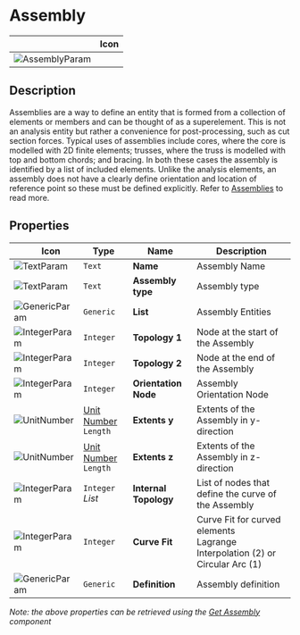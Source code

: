 # Assembly
<!--- This file has been auto-generated, do not change it manually! Edit the generator here: https://github.com/arup-group/GSA-Grasshopper/tree/main/DocsGeneration --->

|<img width="150"/> Icon |
| ----------- |
|![AssemblyParam](./images/AssemblyParam.png) |

## Description

Assemblies are a way to define an entity that is formed from a collection of elements or members and can be thought of as a superelement. This is not an analysis entity but rather a convenience for post-processing, such as cut section forces. Typical uses of assemblies include cores, where the core is modelled with 2D finite elements; trusses, where the truss is modelled with top and bottom chords; and bracing. In both these cases the assembly is identified by a list of included elements. Unlike the analysis elements, an assembly does not have a clearly define orientation and location of reference point so these must be defined explicitly. Refer to [Assemblies](/references/hidr-data-assembly.md) to read more.



## Properties

|<img width="20"/> Icon |<img width="200"/> Type |<img width="200"/> Name |<img width="1000"/> Description |
| ----------- | ----------- | ----------- | ----------- |
|![TextParam](./images/TextParam.png) |`Text` |**Name** |Assembly Name |
|![TextParam](./images/TextParam.png) |`Text` |**Assembly type** |Assembly type |
|![GenericParam](./images/GenericParam.png) |`Generic` |**List** |Assembly Entities |
|![IntegerParam](./images/IntegerParam.png) |`Integer` |**Topology 1** |Node at the start of the Assembly |
|![IntegerParam](./images/IntegerParam.png) |`Integer` |**Topology 2** |Node at the end of the Assembly |
|![IntegerParam](./images/IntegerParam.png) |`Integer` |**Orientation Node** |Assembly Orientation Node |
|![UnitNumber](./images/UnitParam.png) |[Unit Number](gsagh-unitnumber-parameter.md)  ` Length ` |**Extents y** |Extents of the Assembly in y-direction |
|![UnitNumber](./images/UnitParam.png) |[Unit Number](gsagh-unitnumber-parameter.md)  ` Length ` |**Extents z** |Extents of the Assembly in z-direction |
|![IntegerParam](./images/IntegerParam.png) |`Integer` _List_ |**Internal Topology** |List of nodes that define the curve of the Assembly |
|![IntegerParam](./images/IntegerParam.png) |`Integer` |**Curve Fit** |Curve Fit for curved elements<br />Lagrange Interpolation (2) or Circular Arc (1) |
|![GenericParam](./images/GenericParam.png) |`Generic` |**Definition** |Assembly definition |

_Note: the above properties can be retrieved using the [Get Assembly](gsagh-get-assembly-component.md) component_
